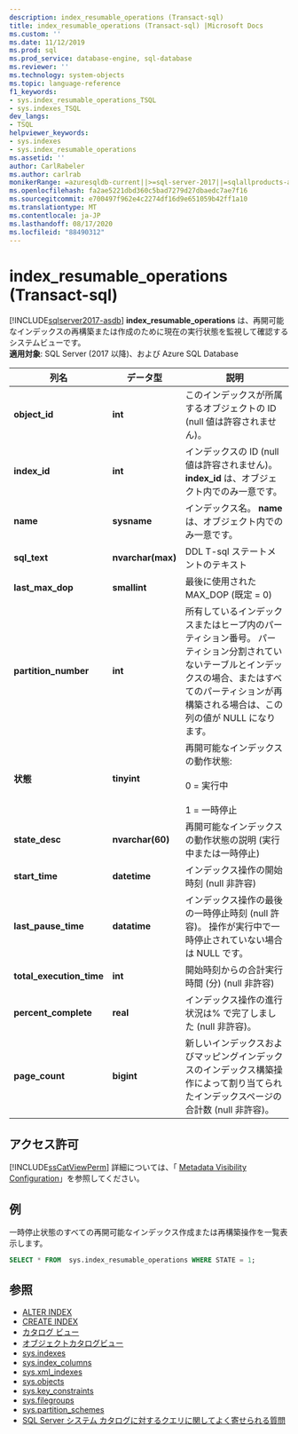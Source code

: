 ```yaml
---
description: index_resumable_operations (Transact-sql)
title: index_resumable_operations (Transact-sql) |Microsoft Docs
ms.custom: ''
ms.date: 11/12/2019
ms.prod: sql
ms.prod_service: database-engine, sql-database
ms.reviewer: ''
ms.technology: system-objects
ms.topic: language-reference
f1_keywords:
- sys.index_resumable_operations_TSQL
- sys.indexes_TSQL
dev_langs:
- TSQL
helpviewer_keywords:
- sys.indexes
- sys.index_resumable_operations
ms.assetid: ''
author: CarlRabeler
ms.author: carlrab
monikerRange: =azuresqldb-current||>=sql-server-2017||=sqlallproducts-allversions||>=sql-server-linux-2017||=azuresqldb-mi-current
ms.openlocfilehash: fa2ae5221dbd360c5bad7279d27dbaedc7ae7f16
ms.sourcegitcommit: e700497f962e4c2274df16d9e651059b42ff1a10
ms.translationtype: MT
ms.contentlocale: ja-JP
ms.lasthandoff: 08/17/2020
ms.locfileid: "88490312"
---
```

# <a name="sysindex_resumable_operations-transact-sql"></a>index_resumable_operations (Transact-sql)

[!INCLUDE[sqlserver2017-asdb](../../includes/applies-to-version/sqlserver2017-asdb.md)]
**index_resumable_operations** は、再開可能なインデックスの再構築または作成のために現在の実行状態を監視して確認するシステムビューです。  
**適用対象**: SQL Server (2017 以降)、および Azure SQL Database
  
|列名|データ型|説明|  
|-----------------|---------------|-----------------|  
|**object_id**|**int**|このインデックスが所属するオブジェクトの ID (null 値は許容されません)。|  
|**index_id**|**int**|インデックスの ID (null 値は許容されません)。 **index_id** は、オブジェクト内でのみ一意です。|
|**name**|**sysname**|インデックス名。 **name** は、オブジェクト内でのみ一意です。|  
|**sql_text**|**nvarchar(max)**|DDL T-sql ステートメントのテキスト|
|**last_max_dop**|**smallint**|最後に使用された MAX_DOP (既定 = 0)|
|**partition_number**|**int**|所有しているインデックスまたはヒープ内のパーティション番号。 パーティション分割されていないテーブルとインデックスの場合、またはすべてのパーティションが再構築される場合は、この列の値が NULL になります。|
|**状態**|**tinyint**|再開可能なインデックスの動作状態:<br /><br />0 = 実行中<br /><br />1 = 一時停止|
|**state_desc**|**nvarchar(60)**|再開可能なインデックスの動作状態の説明 (実行中または一時停止)|  
|**start_time**|**datetime**|インデックス操作の開始時刻 (null 非許容)|
|**last_pause_time**|**datatime**| インデックス操作の最後の一時停止時刻 (null 許容)。 操作が実行中で一時停止されていない場合は NULL です。|
|**total_execution_time**|**int**|開始時刻からの合計実行時間 (分) (null 非許容)|
|**percent_complete**|**real**|インデックス操作の進行状況は% で完了しました (null 非許容)。|
|**page_count**|**bigint**|新しいインデックスおよびマッピングインデックスのインデックス構築操作によって割り当てられたインデックスページの合計数 (null 非許容)。

## <a name="permissions"></a>アクセス許可

[!INCLUDE[ssCatViewPerm](../../includes/sscatviewperm-md.md)] 詳細については、「 [Metadata Visibility Configuration](../../relational-databases/security/metadata-visibility-configuration.md)」を参照してください。  

## <a name="example"></a>例

 一時停止状態のすべての再開可能なインデックス作成または再構築操作を一覧表示します。

```sql
SELECT * FROM  sys.index_resumable_operations WHERE STATE = 1;  
```

## <a name="see-also"></a>参照

- [ALTER INDEX](../../t-sql/statements/alter-index-transact-sql.md)
- [CREATE INDEX](../../t-sql/statements/create-index-transact-sql.md)
- [カタログ ビュー](catalog-views-transact-sql.md)
- [オブジェクトカタログビュー](object-catalog-views-transact-sql.md)
- [sys.indexes](sys-xml-indexes-transact-sql.md)
- [sys.index_columns](sys-index-columns-transact-sql.md)
- [sys.xml_indexes](sys-xml-indexes-transact-sql.md)
- [sys.objects](sys-index-columns-transact-sql.md)
- [sys.key_constraints](sys-key-constraints-transact-sql.md)
- [sys.filegroups](sys-filegroups-transact-sql.md)
- [sys.partition_schemes](sys-partition-schemes-transact-sql.md)
- [SQL Server システム カタログに対するクエリに関してよく寄せられる質問](querying-the-sql-server-system-catalog-faq.md)
